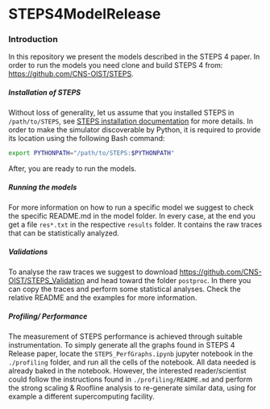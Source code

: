 # STEPS4ModelRelease
### Introduction

In this repository we present the models described in the STEPS 4 paper. In order to run the models you need clone and build STEPS 4 from: https://github.com/CNS-OIST/STEPS. 

##### Installation of STEPS

Without loss of generality, let us assume that you installed STEPS in `/path/to/STEPS`, see [STEPS installation documentation](https://github.com/CNS-OIST/STEPS/#installation-from-source-code) for more details. In order to make the simulator discoverable by Python, it is required to provide its location using the following Bash command:

```bash
export PYTHONPATH="/path/to/STEPS:$PYTHONPATH"
```

After, you are ready to run the models. 

##### Running the models

For more information on how to run a specific model we suggest to check the specific README.md in the model folder. In every case, at the end you get a file `res*.txt` in the respective `results` folder. It contains the raw traces that can be statistically analyzed. 

##### Validations

To analyse the raw traces we suggest to download https://github.com/CNS-OIST/STEPS_Validation and head toward the folder `postproc`. In there you can copy the traces and perform some statistical analyses. Check the relative README and the examples for more information. 

##### Profiling/ Performance

The measurement of STEPS performance is achieved through suitable instrumentation. To simply generate all the graphs found in STEPS 4 Release paper, locate the `STEPS_PerfGraphs.ipynb` jupyter notebook in the `./profiling` folder, and run all the cells of the notebook. All data needed is already baked in the notebook. However, the interested reader/scientist could follow the instructions found in `./profiling/README.md` and perform the strong scaling & Roofline analysis to re-generate similar data, using for example a different supercomputing facility.
